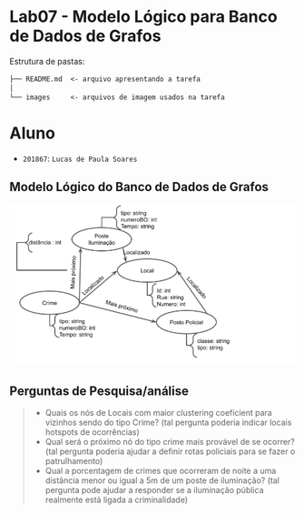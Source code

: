 # Lab07 - Modelo Lógico para Banco de Dados de Grafos

Estrutura de pastas:

~~~
├── README.md  <- arquivo apresentando a tarefa
│
└── images     <- arquivos de imagem usados na tarefa
~~~

# Aluno
* ` 201867 `: ` Lucas de Paula Soares `

## Modelo Lógico do Banco de Dados de Grafos
![Diagrama de Orquestração](images/modelo_logico_grafo.png)

## Perguntas de Pesquisa/análise

> * Quais os nós de Locais com maior clustering coeficient para vizinhos sendo do tipo Crime?  (tal pergunta poderia indicar locais hotspots de ocorrências)
> * Qual será o próximo nó do tipo crime mais provável de se ocorrer? (tal pergunta poderia ajudar a definir rotas policiais para se fazer o patrulhamento) 
> * Qual a porcentagem de crimes que ocorreram de noite a uma distância menor ou igual a 5m de um poste de iluminação? (tal pergunta pode ajudar a responder se a iluminação pública realmente está ligada a criminalidade) 